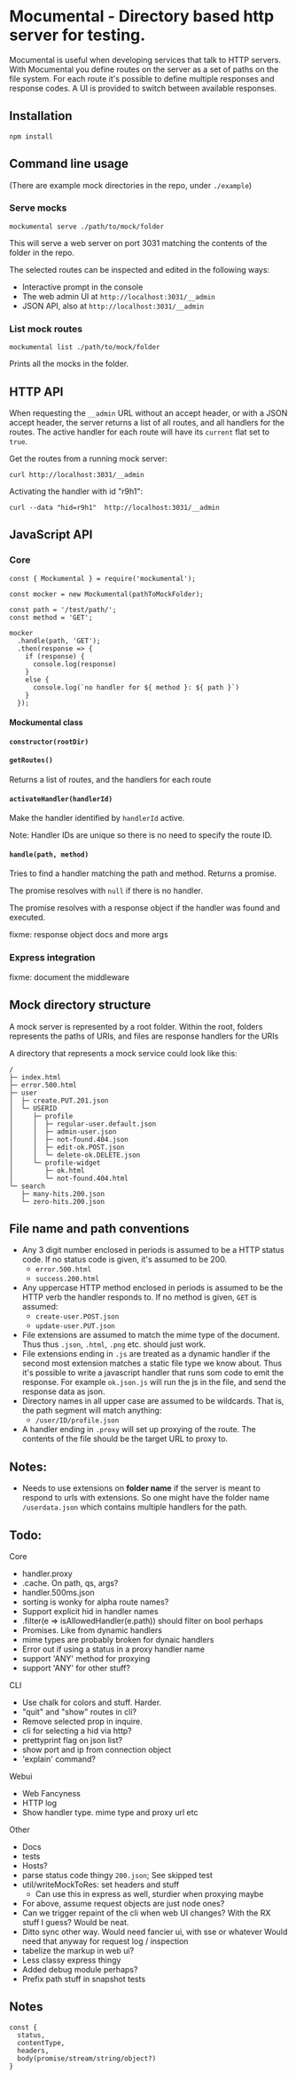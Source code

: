 # Mocumental - Directory based http server for testing.

Mocumental is useful when developing services that talk to HTTP servers.
With Mocumental you define routes on the server as a set of paths on the
file system. For each route it's possible to define multiple responses and
response codes. A UI is provided to switch between available responses.

## Installation

```
npm install
```

## Command line usage

(There are example mock directories in the repo, under `./example`)

### Serve mocks

```
mockumental serve ./path/to/mock/folder
```

This will serve a web server on port 3031 matching the contents of the
folder in the repo.

The selected routes can be inspected and edited in the following ways:

- Interactive prompt in the console
- The web admin UI at `http://localhost:3031/__admin`
- JSON API, also at `http://localhost:3031/__admin`

### List mock routes

```
mockumental list ./path/to/mock/folder
```

Prints all the mocks in the folder.

## HTTP API

When requesting the `__admin` URL without an accept header, or with a JSON
accept header, the server returns a list of all routes, and all handlers
for the routes. The active handler for each route will have its `current` 
flat set to `true`.

Get the routes from a running mock server:

```
curl http://localhost:3031/__admin
```

Activating the handler with id "r9h1":

```
curl --data "hid=r9h1"  http://localhost:3031/__admin
```

## JavaScript API

### Core

```
const { Mockumental } = require('mockumental');

const mocker = new Mockumental(pathToMockFolder);

const path = '/test/path/';
const method = 'GET';

mocker
  .handle(path, 'GET');
  .then(response => {
    if (response) {
      console.log(response)
    }
    else {
      console.log(`no handler for ${ method }: ${ path }`)
    }
  });
```

#### Mockumental class

#### `constructor(rootDir)`

#### `getRoutes()`

Returns a list of routes, and the handlers for each route

#### `activateHandler(handlerId)`

Make the handler identified by `handlerId` active. 

Note: Handler IDs are unique so there is no need to specify the route ID.

#### `handle(path, method)`

Tries to find a handler matching the path and method. Returns a promise.

The promise resolves with `null` if there is no handler.

The promise resolves with a response object if the handler was found and
executed.

fixme: response object docs and more args


### Express integration

fixme: document the middleware

## Mock directory structure

A mock server is represented by a root folder. Within the root, folders
represents the paths of URIs, and files are response handlers for the URIs

A directory that represents a mock service could look like this:

```
/
├─ index.html
├─ error.500.html
├─ user
│  ├─ create.PUT.201.json
│  └─ USERID
│     ├─ profile
│     │  ├─ regular-user.default.json
│     │  ├─ admin-user.json
│     │  ├─ not-found.404.json
│     │  ├─ edit-ok.POST.json
│     │  └─ delete-ok.DELETE.json
│     └─ profile-widget
│        ├─ ok.html
│        └─ not-found.404.html
└─ search
   ├─ many-hits.200.json
   └─ zero-hits.200.json
```


## File name and path conventions

- Any 3 digit number enclosed in periods is assumed to be a HTTP status code.
  If no status code is given, it's assumed to be 200.
    - `error.500.html`
    - `success.200.html`
- Any uppercase HTTP method enclosed in periods is assumed to be the HTTP
  verb the handler responds to. If no method is given, `GET` is assumed:
    - `create-user.POST.json`
    - `update-user.PUT.json`
- File extensions are assumed to match the mime type of the document. Thus
  thus `.json`, `.html`, `.png` etc. should just work.
- File extensions ending in `.js` are treated as a dynamic handler if the
  second most extension matches a static file type we know about. Thus it's
  possible to write a javascript handler that runs som code to emit the
  response. For example `ok.json.js` will run the js in the file, and
  send the response data as json.
- Directory names in all upper case are assumed to be wildcards. That is, the
  path segment will match anything:
    - `/user/ID/profile.json`
- A handler ending in `.proxy` will set up proxying of the route. The contents
  of the file should be the target URL to proxy to.


## Notes:

- Needs to use extensions on **folder name** if the server is meant to respond
  to urls with extensions. So one might have the folder name `/userdata.json`
  which contains multiple handlers for the path.

## Todo:

Core 

- handler.proxy
- .cache. On path, qs, args?
- handler.500ms.json
- sorting is wonky for alpha route names?
- Support explicit hid in handler names
- .filter(e => isAllowedHandler(e.path)) should filter on bool perhaps
- Promises. Like from dynamic handlers
- mime types are probably broken for dynaic handlers
- Error out if using a status in a proxy handler name
- support 'ANY' method for proxying
- support 'ANY' for other stuff?

CLI

- Use chalk for colors and stuff. Harder.
- "quit" and "show" routes in cli?
- Remove selected prop in inquire.
- cli for selecting a hid via http?
- prettyprint flag on json list?
- show port and ip from connection object
- 'explain' command?

Webui

- Web Fancyness
- HTTP log
- Show handler type. mime type and proxy url etc

Other

- Docs
- tests
- Hosts?
- parse status code thingy `200.json`; See skipped test
- util/writeMockToRes: set headers and stuff
  - Can use this in express as well, sturdier when proxying maybe
- For above, assume request objects are just node ones?
- Can we trigger repaint of the cli when web UI changes? With the RX
  stuff I guess? Would be neat.
- Ditto sync other way. Would need fancier ui, with sse or whatever
  Would need that anyway for request log / inspection
- tabelize the markup in web ui?
- Less classy express thingy
- Added debug module perhaps?
- Prefix path stuff in snapshot tests

## Notes

```
const {
  status,
  contentType,
  headers,
  body(promise/stream/string/object?)
}
```
